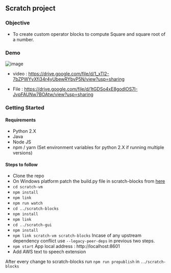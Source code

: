 ## Scratch project

### Objective

- To create custom operator blocks to compute Square and square root of a number.

### Demo

![image](https://user-images.githubusercontent.com/59413872/173130760-e563f93e-f831-48c3-afdd-656f5247141c.png)

- video : https://drive.google.com/file/d/1_xTl2-7bZPWYvXfi34r4yUbewRYbvP5N/view?usp=sharing

- File  : https://drive.google.com/file/d/1tGDSo4xE8godlOS7I-JvpFAUNw7BOAtw/view?usp=sharing

### Getting Started

#### Requirements

- Python 2.X
- Java
- Node JS
- npm / yarn
(Set environment variables for python 2.X if running multiple versions)
    
#### Steps to follow

- Clone the repo
- On Windows platform patch the build.py file in scratch-blocks from [here](https://github.com/LLK/scratch-blocks/pull/2138/commits/9007da52532cd380df5d0ac1a560788ed4f962cd#)
- `cd scratch-vm`
- `npm install`
- `npm link`
- `npm run watch`
- `cd ../scratch-blocks`
- `npm install`
- `npm link`
- `cd ../scratch-gui`
- `npm install`
- `npm link scratch-vm scratch-blocks`
Incase of any upstream dependency conflict use `--legacy-peer-deps` in previous two steps.
- `npm start`
App local address : http://localhost:8601
- Add AWS text to speech extension 

After every change to scratch-blocks run `npm run prepublish` in `../scratch-blocks`




